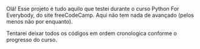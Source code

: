 Olá! Esse projeto é tudo aquilo que testei durante o curso Python For Everybody, do site freeCodeCamp.
Aqui não tem nada de avançado (pelos menos não por enquanto).

Tentarei deixar todos os códigos em ordem cronologica conforme o progresso do curso.
